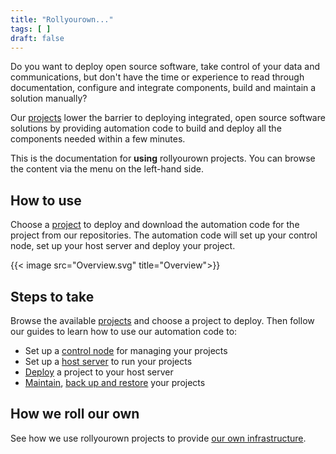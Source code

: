 ```yaml
---
title: "Rollyourown..."
tags: [ ]
draft: false
---
```

<!--
SPDX-FileCopyrightText: 2022 Wilfred Nicoll <xyzroller@rollyourown.xyz>
SPDX-License-Identifier: CC-BY-SA-4.0
-->

Do you want to deploy open source software, take control of your data and communications, but don't have the time or experience to read through documentation, configure and integrate components, build and maintain a solution manually?

<!--more-->

Our [projects](/rollyourown/projects/) lower the barrier to deploying integrated, open source software solutions by providing automation code to build and deploy all the components needed within a few minutes.

This is the documentation for **using** rollyourown projects. You can browse the content via the menu on the left-hand side.

## How to use

Choose a [project](/rollyourown/projects/) to deploy and download the automation code for the project from our repositories. The automation code will set up your control node, set up your host server and deploy your project.

{{< image src="Overview.svg" title="Overview">}}

## Steps to take

Browse the available [projects](/rollyourown/projects/) and choose a project to deploy. Then follow our guides to learn how to use our automation code to:

* Set up a [control node](/rollyourown/how_to_use/control_node/) for managing your projects
* Set up a [host server](/rollyourown/how_to_use/host_server/) to run your projects
* [Deploy](/rollyourown/how_to_use/deploy/) a project to your host server
* [Maintain](/rollyourown/how_to_use/maintain/), [back up and restore](/rollyourown/how_to_use/back_up_and_restore/) your projects

## How we roll our own

See how we use rollyourown projects to provide [our own infrastructure](/about/our_infrastructure/).
